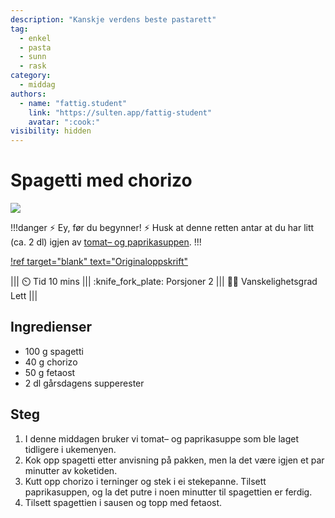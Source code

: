 ```yaml
---
description: "Kanskje verdens beste pastarett"
tag:
  - enkel
  - pasta
  - sunn
  - rask
category:
  - middag
authors:
  - name: "fattig.student"
    link: "https://sulten.app/fattig-student"
    avatar: ":cook:"
visibility: hidden
---
```


# Spagetti med chorizo

![](https://sulten.app/_next/image?url=https%3A%2F%2Fimages.sulten.app%2Frecipes%2Fspagetti-med-chorizo-xmon.jpeg&w=640&q=75)

!!!danger :zap: Ey, før du begynner! :zap:
Husk at denne retten antar at du har litt (ca. 2 dl) igjen av [tomat– og paprikasuppen](/hovedretter/tomat-paprika-suppe.md).
!!!

[!ref target="blank" text="Originaloppskrift"](https://sulten.app/recipes/spagetti-med-chorizo-egqk)

||| :timer_clock: Tid
10 mins
||| :knife_fork_plate: Porsjoner
2
||| :cook: Vanskelighetsgrad
Lett
|||

## Ingredienser

- 100 g spagetti
- 40 g chorizo
- 50 g fetaost
- 2 dl gårsdagens supperester

## Steg

1. I denne middagen bruker vi tomat– og paprikasuppe som ble laget tidligere i
   ukemenyen.
2. Kok opp spagetti etter anvisning på pakken, men la det være igjen et par minutter av
   koketiden.
3. Kutt opp chorizo i terninger og stek i ei stekepanne. Tilsett paprikasuppen, og la
   det putre i noen minutter til spagettien er ferdig.
4. Tilsett spagettien i sausen og topp med fetaost.
